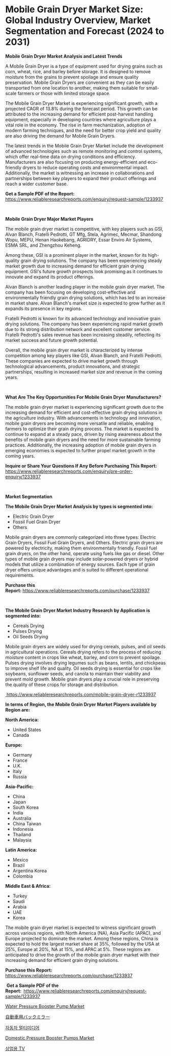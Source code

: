 <p><h1>Mobile Grain Dryer Market Size: Global Industry Overview, Market Segmentation and Forecast (2024 to 2031)</h1></p><p><strong>Mobile Grain Dryer Market Analysis and Latest Trends</strong></p>
<p><p>A Mobile Grain Dryer is a type of equipment used for drying grains such as corn, wheat, rice, and barley before storage. It is designed to remove moisture from the grains to prevent spoilage and ensure quality preservation. Mobile Grain Dryers are convenient as they can be easily transported from one location to another, making them suitable for small-scale farmers or those with limited storage space.</p><p>The Mobile Grain Dryer Market is experiencing significant growth, with a projected CAGR of 13.8% during the forecast period. This growth can be attributed to the increasing demand for efficient post-harvest handling equipment, especially in developing countries where agriculture plays a vital role in the economy. The rise in farm mechanization, adoption of modern farming techniques, and the need for better crop yield and quality are also driving the demand for Mobile Grain Dryers.</p><p>The latest trends in the Mobile Grain Dryer Market include the development of advanced technologies such as remote monitoring and control systems, which offer real-time data on drying conditions and efficiency. Manufacturers are also focusing on producing energy-efficient and eco-friendly dryers to reduce operating costs and environmental impact. Additionally, the market is witnessing an increase in collaborations and partnerships between key players to expand their product offerings and reach a wider customer base.</p></p>
<p><strong>Get a Sample PDF of the Report:&nbsp;</strong> <a href="https://www.reliableresearchreports.com/enquiry/request-sample/1233937">https://www.reliableresearchreports.com/enquiry/request-sample/1233937</a></p>
<p>&nbsp;</p>
<p><strong>Mobile Grain Dryer Major Market Players</strong></p>
<p><p>The mobile grain dryer market is competitive, with key players such as GSI, Alvan Blanch, Fratelli Pedrotti, GT Mfg, Stela, Agrimec, Mecmar, Shandong Wopu, MEPU, Henan Haokebang, AGRIDRY, Essar Enviro Air Systems, ESMA SRL, and Zhengzhou Keheng. </p><p>Among these, GSI is a prominent player in the market, known for its high-quality grain drying solutions. The company has been experiencing steady market growth due to increasing demand for efficient grain drying equipment. GSI's future growth prospects look promising as it continues to innovate and expand its product offerings.</p><p>Alvan Blanch is another leading player in the mobile grain dryer market. The company has been focusing on developing cost-effective and environmentally friendly grain drying solutions, which has led to an increase in market share. Alvan Blanch's market size is expected to grow further as it expands its presence in key regions.</p><p>Fratelli Pedrotti is known for its advanced technology and innovative grain drying solutions. The company has been experiencing rapid market growth due to its strong distribution network and excellent customer service. Fratelli Pedrotti's sales revenue has been increasing steadily, reflecting its market success and future growth potential.</p><p>Overall, the mobile grain dryer market is characterized by intense competition among key players like GSI, Alvan Blanch, and Fratelli Pedrotti. These companies are expected to drive market growth through technological advancements, product innovations, and strategic partnerships, resulting in increased market size and revenue in the coming years.</p></p>
<p>&nbsp;</p>
<p><strong>What Are The Key Opportunities For Mobile Grain Dryer Manufacturers?</strong></p>
<p><p>The mobile grain dryer market is experiencing significant growth due to the increasing demand for efficient and cost-effective grain drying solutions in the agriculture industry. With advancements in technology and innovation, mobile grain dryers are becoming more versatile and reliable, enabling farmers to optimize their grain drying process. The market is expected to continue to expand at a steady pace, driven by rising awareness about the benefits of mobile grain dryers and the need for more sustainable farming practices. Additionally, the increasing adoption of mobile grain dryers in emerging economies is expected to further propel market growth in the coming years.</p></p>
<p><strong>Inquire or Share Your Questions If Any Before Purchasing This Report:</strong> <a href="https://www.reliableresearchreports.com/enquiry/pre-order-enquiry/1233937">https://www.reliableresearchreports.com/enquiry/pre-order-enquiry/1233937</a></p>
<p>&nbsp;</p>
<p><strong>Market Segmentation</strong></p>
<p><strong>The Mobile Grain Dryer Market Analysis by types is segmented into:</strong></p>
<p><ul><li>Electric Grain Dryer</li><li>Fossil Fuel Grain Dryer</li><li>Others</li></ul></p>
<p><p>Mobile grain dryers are commonly categorized into three types: Electric Grain Dryers, Fossil Fuel Grain Dryers, and Others. Electric grain dryers are powered by electricity, making them environmentally friendly. Fossil fuel grain dryers, on the other hand, operate using fuels like gas or diesel. Other types of mobile grain dryers may include solar-powered dryers or hybrid models that utilize a combination of energy sources. Each type of grain dryer offers unique advantages and is suited to different operational requirements.</p></p>
<p><strong>Purchase this Report:&nbsp;</strong><a href="https://www.reliableresearchreports.com/purchase/1233937">https://www.reliableresearchreports.com/purchase/1233937</a></p>
<p>&nbsp;</p>
<p><strong>The Mobile Grain Dryer Market Industry Research by Application is segmented into:</strong></p>
<p><ul><li>Cereals Drying</li><li>Pulses Drying</li><li>Oil Seeds Drying</li></ul></p>
<p><p>Mobile grain dryers are widely used for drying cereals, pulses, and oil seeds in agricultural operations. Cereals drying refers to the process of reducing moisture content in crops like wheat, barley, and corn to prevent spoilage. Pulses drying involves drying legumes such as beans, lentils, and chickpeas to improve shelf life and quality. Oil seeds drying is essential for crops like soybeans, sunflower seeds, and canola to maintain their viability and prevent mold growth. Mobile grain dryers play a crucial role in preserving the quality of these crops for storage and distribution.</p></p>
<p><a href="https://www.reliableresearchreports.com/mobile-grain-dryer-r1233937">&nbsp;https://www.reliableresearchreports.com/mobile-grain-dryer-r1233937</a></p>
<p><strong>In terms of Region, the Mobile Grain Dryer Market Players available by Region are:</strong></p>
<p>
    <p> <strong> North America: </strong>
        <ul>
            <li>United States</li>
            <li>Canada</li>
        </ul>
        </p> 
    <p> <strong> Europe: </strong>
        <ul>
            <li>Germany</li>
            <li>France</li>
            <li>U.K.</li>
            <li>Italy</li>
            <li>Russia</li>
        </ul>
        </p> 
    <p> <strong> Asia-Pacific: </strong>
        <ul>
            <li>China</li>
            <li>Japan</li>
            <li>South Korea</li>
            <li>India</li>
            <li>Australia</li>
            <li>China Taiwan</li>
            <li>Indonesia</li>
            <li>Thailand</li>
            <li>Malaysia</li>
        </ul>
        </p> 
    <p> <strong> Latin America: </strong>
        <ul>
            <li>Mexico</li>
            <li>Brazil</li>
            <li>Argentina Korea</li>
            <li>Colombia</li>
        </ul>
        </p> 
    <p> <strong> Middle East & Africa: </strong>
        <ul>
            <li>Turkey</li>
            <li>Saudi</li>
            <li>Arabia</li>
            <li>UAE</li>
            <li>Korea</li>
        </ul>
    </p>
    </p>
<p><p>The mobile grain dryer market is expected to witness significant growth across various regions, with North America (NA), Asia Pacific (APAC), and Europe projected to dominate the market. Among these regions, China is expected to hold the largest market share at 35%, followed by the USA at 25%, Europe at 20%, NA at 15%, and APAC at 5%. These regions are anticipated to drive the growth of the mobile grain dryer market with their increasing demand for efficient grain drying solutions.</p></p>
<p><strong>Purchase this Report: </strong><a href="https://www.reliableresearchreports.com/purchase/1233937">https://www.reliableresearchreports.com/purchase/1233937</a></p>
<p>&nbsp;<strong>Get a Sample PDF of the Report:&nbsp;&nbsp;</strong><a href="https://www.reliableresearchreports.com/enquiry/request-sample/1233937">https://www.reliableresearchreports.com/enquiry/request-sample/1233937</a></p>
<p><strong></strong></p>
<p><p><a href="https://github.com/pgtimber/Market-Research-Report-List-2/blob/main/water-pressure-booster-pump-market.md">Water Pressure Booster Pump Market</a></p><p><a href="https://github.com/schmahlson/Market-Research-Report-List-1/blob/main/406604634757.md">自動車用バックミラー</a></p><p><a href="https://github.com/durgin521/Market-Research-Report-List-1/blob/main/384601532027.md">자동차 멀티미디어</a></p><p><a href="https://github.com/lataunyatinikmelvin59ilbd0dv/Market-Research-Report-List-2/blob/main/domestic-pressure-booster-pumps-market.md">Domestic Pressure Booster Pumps Market</a></p><p><a href="https://github.com/novabrown3/Market-Research-Report-List-1/blob/main/300614932026.md">상업용 TV</a></p></p>